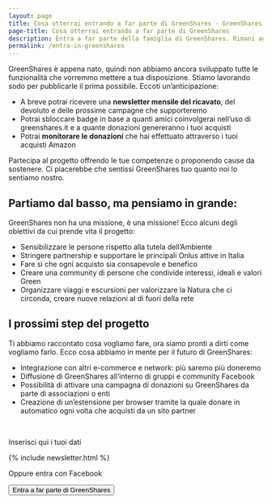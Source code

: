 ```yaml
---
layout: page
title: Cosa otterrai entrando a far parte di GreenShares - GreenShares
page-title: Cosa otterrai entrando a far parte di GreenShares
description: Entra a far parte della famiglia di GreenShares. Rimani aggiornato sugli sviluppi dei progetti e su come verranno destinate le donazioni.
permalink: /entra-in-greenshares
---
```


GreenShares è appena nato, quindi non abbiamo ancora sviluppato tutte le funzionalità che vorremmo mettere a tua disposizione. Stiamo lavorando sodo per pubblicarle il prima possibile. Eccoti un’anticipazione:
- A breve potrai ricevere una **newsletter mensile del ricavato**, del devoluto e delle prossime campagne che supporteremo
-	Potrai sbloccare badge in base a quanti amici coinvolgerai nell’uso di greenshares.it e a quante donazioni genereranno i tuoi acquisti
-	Potrai **monitorare le donazioni** che hai effettuato attraverso i tuoi acquisti Amazon

Partecipa al progetto offrendo le tue competenze o proponendo cause da sostenere. Ci piacerebbe che sentissi GreenShares tuo quanto noi lo sentiamo nostro.

## Partiamo dal basso, ma pensiamo in grande:
GreenShares non ha una missione, è una missione! Ecco alcuni degli obiettivi da cui prende vita il progetto:
- Sensibilizzare le persone rispetto alla tutela dell’Ambiente
- Stringere partnership e supportare le principali Onlus attive in Italia
- Fare sì che ogni acquisto sia consapevole e benefico
- Creare una community di persone che condivide interessi, ideali e valori Green
- Organizzare viaggi e escursioni per valorizzare la Natura che ci circonda, creare nuove relazioni al di fuori della rete

## I prossimi step del progetto
Ti abbiamo raccontato cosa vogliamo fare, ora siamo pronti a dirti come vogliamo farlo. Ecco cosa abbiamo in mente per il futuro di GreenShares:
- Integrazione con altri e-commerce e network: più saremo più doneremo
- Diffusione di GreenShares all’interno di gruppi e community Facebook
- Possibilità di attivare una campagna di donazioni su GreenShares da parte di associazioni o enti
- Creazione di un’estensione per browser tramite la quale donare in automatico ogni volta che acquisti da un sito partner 

<br>

Inserisci qui i tuoi dati

{% include newsletter.html %}

Oppure entra con Facebook

<button id="join" class="btn btn-block btn-primary btn-login-facebook">
<i class="fab fa-facebook"></i>
Entra a far parte di GreenShares</button>
